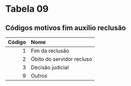 # Tabela 09
## Códigos motivos fim auxílio reclusão

 | Código | Nome                      |
 | -----: | :------------------------ |
 | 1      | Fim da reclusão           |
 | 2      | Óbito do servidor recluso |
 | 3      | Decisão judicial          |
 | 9      | Outros                    |
